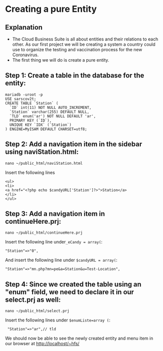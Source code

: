 # Creating a pure Entity

## Explanation 

- The Cloud Business Suite is all about entities and their relations to each other. As our first project we will be creating a system a country could use to organize the testing and vaccination process for the new Coronavirus.
- The first thing we will do is create a pure entity.

## Step 1: Create a table in the database for the entity:
```
mariadb -uroot -p
USE sarscov2t;
CREATE TABLE `Station` (
  `ID` int(11) NOT NULL AUTO_INCREMENT,
  `Station` varchar(255) DEFAULT NULL,
  `TLD` enum('ar') NOT NULL DEFAULT 'ar',
  PRIMARY KEY (`ID`),
  UNIQUE KEY `IDX` (`Station`)
) ENGINE=MyISAM DEFAULT CHARSET=utf8; 
```

## Step 2: Add a navigation item in the sidebar using naviStation.html:
```
nano ~/public_html/naviStation.html

```
Insert the following lines
```
<ul>
<li>
<a href="<?php echo $candyURL['Station']?>">Station</a>
</li>
</ul>
```
## Step 3: Add a navigation item in continueHere.prj:

```
nano ~/public_html/continueHere.prj
```
Insert the following line under`_eCandy = array(`:
```
"Station"=>"0",

```
And insert the following line under `$candyURL = array(`:
```
"Station"=>"mn.php?mn=pe&a=Station&u=Test-Location",
```

## Step 4: Since we created the table using an "enum" field, we need to declare it in our select.prj as well:


```
nano ~/public_html/select.prj
```
Insert the following lines under `$enumListe=array (`:
```
 "Station"=>"ar",// tld
```

We should now be able to see the newly created entity and menu item in our browser at [http://localhost/~hfs/](http://localhost/~hfs/)
